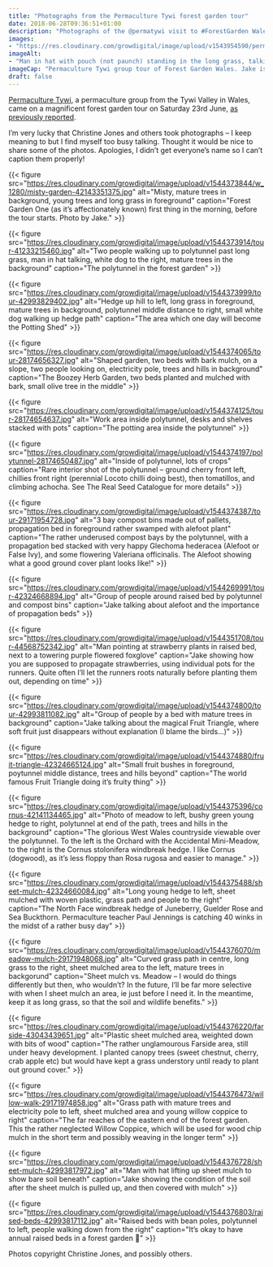 ```yaml
---
title: "Photographs from the Permaculture Tywi forest garden tour"
date: 2018-06-28T09:36:51+01:00
description: "Photographs of the @permatywi visit to #ForestGarden Wales, by Christine Jones"
images: 
- "https://res.cloudinary.com/growdigital/image/upload/v1543954590/permatywi-orchard-43060641451.jpg"
imageAlt: 
- "Man in hat with pouch (not paunch) standing in the long grass, talking with a circling group of permaculturalists, polytunnel, house and hills in the background."
imageCap: "Permaculture Tywi group tour of Forest Garden Wales. Jake is standing by the Hovenia dulcis (raisin tree) in the Accidental Meadow. The disembodied leg in the foreground belongs to permaculture teacher Paul Jennings."
draft: false
---
```


[Permaculture Tywi](https://twitter.com/permatywi), a permaculture group from the Tywi Valley in Wales, came on a magnificent forest garden tour on Saturday 23rd June, [as previously reported](http://www.forestgarden.wales/blog/permaculture-tywi-tour/). 

I’m very lucky that Christine Jones and others took photographs – I keep meaning to but I find myself too busy talking. Thought it would be nice to share some of the photos. Apologies, I didn’t get everyone’s name so I can’t caption them properly!

{{< figure src="https://res.cloudinary.com/growdigital/image/upload/v1544373844/w_1280/misty-garden-42143351375.jpg" alt="Misty, mature trees in background, young trees and long grass in foreground" caption="Forest Garden One (as it’s affectionately known) first thing in the morning, before the tour starts. Photo by Jake." >}}

{{< figure src="https://res.cloudinary.com/growdigital/image/upload/v1544373914/tour-41233215460.jpg" alt="Two people walking up to polytunnel past long grass, man in hat talking, white dog to the right, mature trees in the background" caption="The polytunnel in the forest garden" >}}

{{< figure src="https://res.cloudinary.com/growdigital/image/upload/v1544373999/tour-42993829402.jpg" alt="Hedge up hill to left, long grass in foreground, mature trees in background, polytunnel middle distance to right, small white dog walking up hedge path" caption="The area which one day will become the Potting Shed" >}}

{{< figure src="https://res.cloudinary.com/growdigital/image/upload/v1544374065/tour-28174656327.jpg" alt="Shaped garden, two beds with bark mulch, on a slope, two people looking on, electricity pole, trees and hills in background" caption="The Boozey Herb Garden, two beds planted and mulched with bark, small olive tree in the middle" >}}

{{< figure src="https://res.cloudinary.com/growdigital/image/upload/v1544374125/tour-28174654637.jpg" alt="Work area inside polytunnel, desks and shelves stacked with pots" caption="The potting area inside the polytunnel" >}}

{{< figure src="https://res.cloudinary.com/growdigital/image/upload/v1544374197/polytunnel-28174650487.jpg" alt="Inside of polytunnel, lots of crops" caption="Rare interior shot of the polytunnel – ground cherry front left, chillies front right (perennial Locoto chilli doing best), then tomatillos, and climbing achocha. See The Real Seed Catalogue for more details" >}}

{{< figure src="https://res.cloudinary.com/growdigital/image/upload/v1544374387/tour-29171954728.jpg" alt="3 bay compost bins made out of pallets, propagation bed in foreground rather swamped with alefoot plant" caption="The rather underused compost bays by the polytunnel, with a propagation bed stacked with very happy Glechoma hederacea (Alefoot or False Ivy), and some flowering Valeriana officinalis. The Alefoot showing what a good ground cover plant looks like!" >}}

{{< figure src="https://res.cloudinary.com/growdigital/image/upload/v1544269991/tour-42324668894.jpg" alt="Group of people around raised bed by polytunnel and compost bins" caption="Jake talking about alefoot and the importance of propagation beds" >}}

{{< figure src="https://res.cloudinary.com/growdigital/image/upload/v1544351708/tour-44568752342.jpg" alt="Man pointing at strawberry plants in raised bed, next to a towering purple flowered foxglove" caption="Jake showing how you are supposed to propagate strawberries, using individual pots for the runners. Quite often I’ll let the runners roots naturally before planting them out, depending on time" >}}

{{< figure src="https://res.cloudinary.com/growdigital/image/upload/v1544374800/tour-42993811082.jpg" alt="Group of people by a bed with mature trees in background" caption="Jake talking about the magical Fruit Triangle, where soft fruit just disappears without explanation (I blame the birds…)" >}}


{{< figure src="https://res.cloudinary.com/growdigital/image/upload/v1544374880/fruit-triangle-42324665124.jpg" alt="Small fruit bushes in foreground, poytunnel middle distance, trees and hills beyond" caption="The world famous Fruit Triangle doing it’s fruity thing" >}}

{{< figure src="https://res.cloudinary.com/growdigital/image/upload/v1544375396/cornus-42141134465.jpg" alt="Photo of meadow to left, bushy green young hedge to right, polytunnel at end of the path, trees and hills in the background" caption="The glorious West Wales countryside viewable over the polytunnel. To the left is the Orchard with the Accidental Mini-Meadow, to the right is the Cornus stolonifera windbreak hedge. I like Cornus (dogwood), as it’s less floppy than Rosa rugosa and easier to manage." >}}

{{< figure src="https://res.cloudinary.com/growdigital/image/upload/v1544375488/sheet-mulch-42324660084.jpg" alt="Long young hedge to left, sheet mulched with woven plastic, grass path and people to the right" caption="The North Face windbreak hedge of Juneberry, Guelder Rose and Sea Buckthorn. Permaculture teacher Paul Jennings is catching 40 winks in the midst of a rather busy day" >}}

{{< figure src="https://res.cloudinary.com/growdigital/image/upload/v1544376070/meadow-mulch-29171948068.jpg" alt="Curved grass path in centre, long grass to the right, sheet mulched area to the left, mature trees in backgorund" caption="Sheet mulch vs. Meadow – I would do things differently but then, who wouldn’t? In the future, I’ll be far more selective with when I sheet mulch an area, ie just before I need it. In the meantime, keep it as long grass, so that the soil and wildlife benefits." >}}

{{< figure src="https://res.cloudinary.com/growdigital/image/upload/v1544376220/farside-43043439651.jpg" alt="Plastic sheet mulched area, weighted down with bits of wood" caption="The rather unglamourous Farside area, still under heavy development. I planted canopy trees (sweet chestnut, cherry, crab apple etc) but would have kept a grass understory until ready to plant out ground cover." >}}

{{< figure src="https://res.cloudinary.com/growdigital/image/upload/v1544376473/willow-walk-29171974858.jpg" alt="Grass path with mature trees and electricity pole to left, sheet mulched area and young willow coppice to right" caption="The far reaches of the eastern end of the forest garden. This the rather neglected Willow Coppice, which will be used for wood chip mulch in the short term and possibly weaving in the longer term" >}}

{{< figure src="https://res.cloudinary.com/growdigital/image/upload/v1544376728/sheet-mulch-42993817972.jpg" alt="Man with hat lifting up sheet mulch to show bare soil beneath" caption="Jake showing the condition of the soil after the sheet mulch is pulled up, and then covered with mulch" >}}

{{< figure src="https://res.cloudinary.com/growdigital/image/upload/v1544376803/raised-beds-42993817112.jpg" alt="Raised beds with bean poles, polytunnel to left, people walking down from the right" caption="It’s okay to have annual raised beds in a forest garden 🙂" >}}

Photos copyright Christine Jones, and possibly others.
